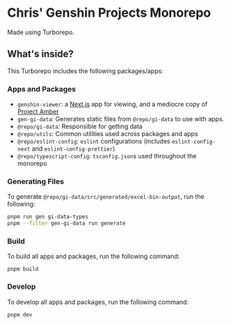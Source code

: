 # Chris' Genshin Projects Monorepo

Made using Turborepo.

## What's inside?

This Turborepo includes the following packages/apps:

### Apps and Packages

- `genshin-viewer`: a [Next.js](https://nextjs.org/) app for viewing, and a mediocre copy of [Project Amber](https://gi.yatta.moe)
- `gen-gi-data`: Generates static files from `@repo/gi-data` to use with apps.
- `@repo/gi-data`: Responsible for getting data
- `@repo/utils`: Common utilities used across packages and apps
- `@repo/eslint-config`: `eslint` configurations (includes `eslint-config-next` and `eslint-config-prettier`)
- `@repo/typescript-config`: `tsconfig.json`s used throughout the monorepo

### Generating Files

To generate `@repo/gi-data/src/generated/excel-bin-output`, run the following:

```bash
pnpm run gen gi-data-types
pnpm --filter gen-gi-data run generate
```

### Build

To build all apps and packages, run the following command:

```
pnpm build
```

### Develop

To develop all apps and packages, run the following command:

```
pnpm dev
```
